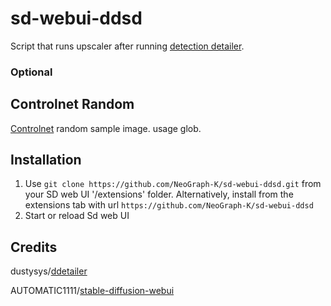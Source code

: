 # sd-webui-ddsd
Script that runs upscaler after running [detection detailer](https://github.com/dustysys/ddetailer).

### Optional
## Controlnet Random
[Controlnet](https://github.com/Mikubill/sd-webui-controlnet) random sample image. usage glob.

## Installation
1. Use `git clone https://github.com/NeoGraph-K/sd-webui-ddsd.git` from your SD web UI '/extensions' folder. Alternatively, install from the extensions tab with url `https://github.com/NeoGraph-K/sd-webui-ddsd`
2. Start or reload Sd web UI

## Credits

dustysys/[ddetailer](https://github.com/dustysys/ddetailer)

AUTOMATIC1111/[stable-diffusion-webui](https://github.com/AUTOMATIC1111/stable-diffusion-webui)
